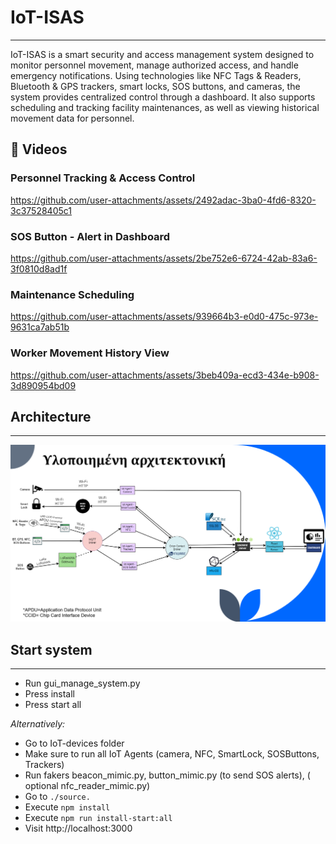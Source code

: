 # IoT-ISAS
---
IoT-ISAS is a smart security and access management system designed to monitor personnel movement, manage authorized access, and handle emergency notifications. Using technologies like NFC Tags & Readers, Bluetooth & GPS trackers, smart locks, SOS buttons, and cameras, the system provides centralized control through a dashboard. It also supports scheduling and tracking facility maintenances, as well as viewing historical movement data for personnel.

## 🎥 Videos

### Personnel Tracking & Access Control 

https://github.com/user-attachments/assets/2492adac-3ba0-4fd6-8320-3c37528405c1

### SOS Button - Alert in Dashboard

https://github.com/user-attachments/assets/2be752e6-6724-42ab-83a6-3f0810d8ad1f

### Maintenance Scheduling

https://github.com/user-attachments/assets/939664b3-e0d0-475c-973e-9631ca7ab51b

### Worker Movement History View

https://github.com/user-attachments/assets/3beb409a-ecd3-434e-b908-3d890954bd09



## Architecture
---
![System architecture](images/final-architecture.png)

## Start system
---
- Run gui_manage_system.py
- Press install
- Press start all

_Alternatively:_

- Go to IoT-devices folder
- Make sure to run all IoT Agents (camera, NFC, SmartLock, SOSButtons, Trackers)
- Run fakers beacon_mimic.py, button_mimic.py (to send SOS alerts), ( optional nfc_reader_mimic.py)
- Go to `./source.`
- Execute `npm install`
- Execute `npm run install-start:all`
- Visit http://localhost:3000

